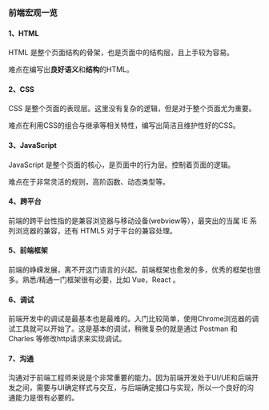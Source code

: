 ### 前端宏观一览
#### 1、HTML
HTML 是整个页面结构的骨架，也是页面中的结构层，且上手较为容易。

难点在编写出**良好语义**和**结构**的HTML。

#### 2、CSS
CSS 是整个页面的表现层。这里没有复杂的逻辑，但是对于整个页面尤为重要。

难点在利用CSS的组合与继承等相关特性，编写出简洁且维护性好的CSS。

#### 3、JavaScript
JavaScript 是整个页面的核心，是页面中的行为层。控制着页面的逻辑。

难点在于非常灵活的规则，高阶函数、动态类型等。

#### 4、跨平台
前端的跨平台性指的是兼容浏览器与移动设备(webview等），最突出的当属 IE 系列浏览器的兼容，还有 HTML5 对于平台的兼容处理。

#### 5、前端框架
前端的峥嵘发展，离不开这门语言的兴起。前端框架也愈发的多，优秀的框架也很多。熟悉/精通一门框架很有必要，比如 Vue，React 。

#### 6、调试
前端开发中的调试是最基本也是最难的。入门比较简单，使用Chrome浏览器的调试工具就可以开始了。这是基本的调试，稍微复杂的就是通过 Postman 和 Charles 等修改http请求来实现调试。

#### 7、沟通
沟通对于前端工程师来说是个非常重要的能力。因为前端开发处于UI/UE和后端开发之间，需要与UI确定样式与交互，与后端确定接口与实现，所以一个良好的沟通能力是很有必要的。

